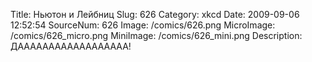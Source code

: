 Title: Ньютон и Лейбниц 
Slug: 626 
Category: xkcd 
Date: 2009-09-06 12:52:54 
SourceNum: 626 
Image: /comics/626.png 
MicroImage: /comics/626_micro.png 
MiniImage: /comics/626_mini.png 
Description: ДАААААААААААААААААА! 

